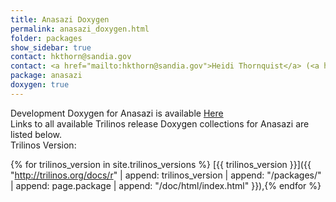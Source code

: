 ```yaml
---
title: Anasazi Doxygen
permalink: anasazi_doxygen.html
folder: packages
show_sidebar: true
contact: hkthorn@sandia.gov
contact: <a href="mailto:hkthorn@sandia.gov">Heidi Thornquist</a> (<a href="https://github.com/hkthorn">@hkthorn</a>), <a href="https://github.com/orgs/trilinos/teams/anasazi">@anasazi</a>
package: anasazi
doxygen: true
---
```


Development Doxygen for Anasazi is available [Here](http://trilinos.org/docs/dev/packages/anasazi/doc/html/index.html)  
Links to all available Trilinos release Doxygen collections for Anasazi are listed below.  
Trilinos Version: 

{% for trilinos_version in site.trilinos_versions %}
[{{ trilinos_version }}]({{ "http://trilinos.org/docs/r" | append: trilinos_version | append: "/packages/" | append: page.package | append: "/doc/html/index.html" }}),{% endfor %}
